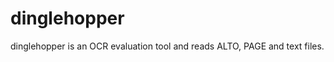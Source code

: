 dinglehopper
============

dinglehopper is an OCR evaluation tool and reads ALTO, PAGE and text files.
